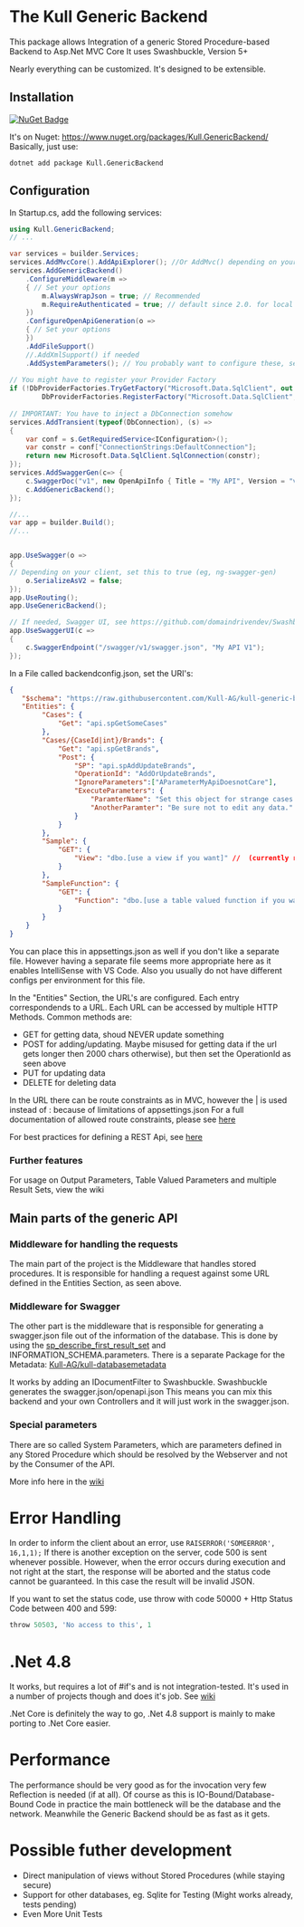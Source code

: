 ﻿# ﻿﻿The Kull Generic Backend

This package allows Integration of a generic Stored Procedure-based Backend to Asp.Net MVC Core
It uses Swashbuckle, Version 5+

Nearly everything can be customized. It's designed to be extensible.

## Installation

[![NuGet Badge](https://buildstats.info/nuget/Kull.GenericBackend)](https://www.nuget.org/packages/Kull.GenericBackend/)

It's on Nuget: https://www.nuget.org/packages/Kull.GenericBackend/
Basically, just use:

```
dotnet add package Kull.GenericBackend
```

## Configuration

In Startup.cs, add the following services:

```csharp
using Kull.GenericBackend;
// ...

var services = builder.Services;
services.AddMvcCore().AddApiExplorer(); //Or AddMvc() depending on your needs
services.AddGenericBackend()
    .ConfigureMiddleware(m =>
    { // Set your options
        m.AlwaysWrapJson = true; // Recommended
        m.RequireAuthenticated = true; // default since 2.0. for local development, you might want to use false
    })
    .ConfigureOpenApiGeneration(o =>
    { // Set your options
    })
    .AddFileSupport()
    //.AddXmlSupport() if needed
    .AddSystemParameters(); // You probably want to configure these, see https://github.com/Kull-AG/kull-generic-backend/wiki/System-Parameters
	
// You might have to register your Provider Factory
if (!DbProviderFactories.TryGetFactory("Microsoft.Data.SqlClient", out var _))
        DbProviderFactories.RegisterFactory("Microsoft.Data.SqlClient", Microsoft.Data.SqlClient.SqlClientFactory.Instance);
	
// IMPORTANT: You have to inject a DbConnection somehow
services.AddTransient(typeof(DbConnection), (s) =>
{
    var conf = s.GetRequiredService<IConfiguration>();
    var constr = conf["ConnectionStrings:DefaultConnection"];
    return new Microsoft.Data.SqlClient.SqlConnection(constr);
});
services.AddSwaggerGen(c=> {
	c.SwaggerDoc("v1", new OpenApiInfo { Title = "My API", Version = "v1" });
	c.AddGenericBackend();
});

//...
var app = builder.Build();
//...


app.UseSwagger(o =>
{
// Depending on your client, set this to true (eg, ng-swagger-gen)
    o.SerializeAsV2 = false;
});
app.UseRouting();
app.UseGenericBackend(); 

// If needed, Swagger UI, see https://github.com/domaindrivendev/Swashbuckle.AspNetCore
app.UseSwaggerUI(c =>
{
    c.SwaggerEndpoint("/swagger/v1/swagger.json", "My API V1");
});

```
In a File called backendconfig.json, set the URI's:

```json
{
   "$schema": "https://raw.githubusercontent.com/Kull-AG/kull-generic-backend/master/backendconfig.schema.json",
   "Entities": {
        "Cases": {
            "Get": "api.spGetSomeCases"
        },
        "Cases/{CaseId|int}/Brands": {
            "Get": "api.spGetBrands",
            "Post": {
                "SP": "api.spAddUpdateBrands",
                "OperationId": "AddOrUpdateBrands",
                "IgnoreParameters":["AParameterMyApiDoesnotCare"],
                "ExecuteParameters": {
                    "ParamterName": "Set this object for strange cases where SQL Server does not return meta",
                    "AnotherParamter": "Be sure not to edit any data."
                }
            }
        },
        "Sample": {
            "GET": {
                "View": "dbo.[use a view if you want]" //  (currently readonly, get only)
            }
        },
        "SampleFunction": {
            "GET": {
                "Function": "dbo.[use a table valued function if you want]" //  (currently readonly, get only)
            }
        }
    }
}
```
You can place this in appsettings.json as well if you don't like a separate file. However having a separate file seems more appropriate here as it enables IntelliSense with VS Code. Also you usually do not have different configs per environment for this file.

In the "Entities" Section, the URL's are configured. Each entry correspondends to a URL.
Each URL can be accessed by multiple HTTP Methods. Common methods are:

- GET	for getting data, shoud NEVER update something
- POST	for adding/updating. Maybe misused for getting data if the url gets longer then 2000 chars otherwise), but then set the OperationId as seen above
- PUT	for updating data
- DELETE for deleting data

In the URL there can be route constraints as in MVC, however the | is used instead of :
because of limitations of appsettings.json
For a full documentation of allowed route constraints, please see [here](https://docs.microsoft.com/en-us/aspnet/core/fundamentals/routing?view=aspnetcore-2.1#route-constraint-reference)

For best practices for defining a REST Api, see [here](https://docs.microsoft.com/en-us/azure/architecture/best-practices/api-design)

### Further features

For usage on Output Parameters, Table Valued Parameters and multiple Result Sets, view the wiki

## Main parts of the generic API

### Middleware for handling the requests

The main part of the project is the Middleware that handles stored procedures.
It is responsible for handling a request against some URL defined in the Entities Section,
as seen above.

### Middleware for Swagger

The other part is the middleware that is responsible for generating a swagger.json file
out of the information of the database. This is done by using the 
[sp_describe_first_result_set](https://docs.microsoft.com/en-us/sql/relational-databases/system-stored-procedures/sp-describe-first-result-set-transact-sql?view=sql-server-2017)
and INFORMATION_SCHEMA.parameters. There is a separate Package for the Metadata: [Kull-AG/kull-databasemetadata](https://github.com/Kull-AG/kull-databasemetadata)

It works by adding an IDocumentFilter to Swashbuckle. Swashbuckle generates the swagger.json/openapi.json
This means you can mix this backend and your own Controllers and it will just work in the swagger.json.

### Special parameters

There are so called System Parameters, which are parameters defined in any Stored Procedure
which should be resolved by the Webserver and not by the Consumer of the API. 

More info here in the [wiki](https://github.com/Kull-AG/kull-generic-backend/wiki/System-Parameters)

# Error Handling 

In order to inform the client about an error, use `RAISERROR('SOMEERROR', 16,1,1);`
If there is another exception on the server, code 500 is sent whenever possible. However, 
when the error occurs during execution and not right at the start, the response will be aborted
and the status code cannot be guaranteed. In this case the result will be invalid JSON.

If you want to set the status code, use throw with code 50000 + Http Status Code between 400 and 599:
```sql
throw 50503, 'No access to this', 1 
```

# .Net 4.8

It works, but requires a lot of #if's and is not integration-tested. It's used in a number of projects though and does it's job.
See [wiki](https://github.com/Kull-AG/kull-generic-backend/wiki/Usage-with-MVC-5)

.Net Core is definitely the way to go, .Net 4.8 support is mainly to make porting to .Net Core easier.

# Performance

The performance should be very good as for the invocation very few Reflection is needed (if at all). Of course as this is IO-Bound/Database-Bound Code in practice the main bottleneck will be the database and the network. Meanwhile the Generic Backend should be as fast as it gets. 

# Possible futher development

- Direct manipulation of views without Stored Procedures (while staying secure)
- Support for other databases, eg. Sqlite for Testing (Might works already, tests pending)
- Even More Unit Tests
